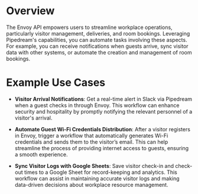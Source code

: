 # Overview

The Envoy API empowers users to streamline workplace operations, particularly visitor management, deliveries, and room bookings. Leveraging Pipedream's capabilities, you can automate tasks involving these aspects. For example, you can receive notifications when guests arrive, sync visitor data with other systems, or automate the creation and management of room bookings.

# Example Use Cases

- **Visitor Arrival Notifications**: Get a real-time alert in Slack via Pipedream when a guest checks in through Envoy. This workflow can enhance security and hospitality by promptly notifying the relevant personnel of a visitor's arrival.

- **Automate Guest Wi-Fi Credentials Distribution**: After a visitor registers in Envoy, trigger a workflow that automatically generates Wi-Fi credentials and sends them to the visitor’s email. This can help streamline the process of providing internet access to guests, ensuring a smooth experience.

- **Sync Visitor Logs with Google Sheets**: Save visitor check-in and check-out times to a Google Sheet for record-keeping and analytics. This workflow can assist in maintaining accurate visitor logs and making data-driven decisions about workplace resource management.
